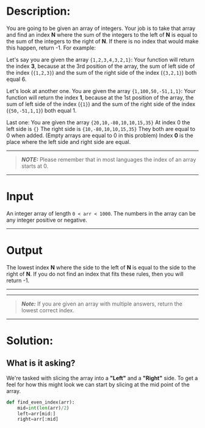 # Description:

You are going to be given an array of integers. Your job is to take that array and find an index **N** where the sum of the integers to the left of **N** is equal to the sum of the integers to the right of **N**. If there is no index that would make this happen, return -1.
For example:

Let's say you are given the array `{1,2,3,4,3,2,1}`:
Your function will return the index **3**, because at the 3rd position of the array, the sum of left side of the index (`{1,2,3}`) and the sum of the right side of the index (`{3,2,1}`) both equal 6.

Let's look at another one.
You are given the array `{1,100,50,-51,1,1}`:
Your function will return the index **1**, because at the 1st position of the array, the sum of left side of the index (`{1}`) and the sum of the right side of the index (`{50,-51,1,1}`) both equal 1.

Last one:
You are given the array `{20,10,-80,10,10,15,35}`
At index 0 the left side is `{}`
The right side is `{10,-80,10,10,15,35}`
They both are equal to 0 when added. (Empty arrays are equal to 0 in this problem)
Index **0** is the place where the left side and right side are equal.

---
>**_NOTE:_**  Please remember that in most languages the index of an array starts at 0.
---
# Input
An integer array of length `0 < arr < 1000`. The numbers in the array can be any integer positive or negative.

---

# Output
The lowest index **N** where the side to the left of **N** is equal to the side to the right of **N**. If you do not find an index that fits these rules, then you will return -1.

---

---
>**_Note:_** If you are given an array with multiple answers, return the lowest correct index.
---

# Solution:

## What is it asking?

We're tasked with slicing the array into a **"Left"** and a **"Right"** side. To get a feel for how this might look we 
can start by slicing at the mid point of the array. 

```Python
def find_even_index(arr):
    mid=int(len(arr)/2)
    left=arr[mid:]
    right=arr[:mid]
```
